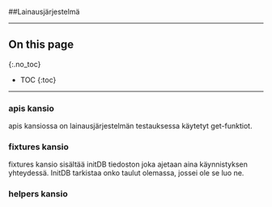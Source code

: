 ##Lainausjärjestelmä

----

## On this page
{:.no_toc}

- TOC
{:toc}

----

### apis kansio
apis kansiossa on lainausjärjestelmän testauksessa käytetyt get-funktiot.

### fixtures kansio
fixtures kansio sisältää initDB tiedoston joka ajetaan aina käynnistyksen yhteydessä. InitDB tarkistaa onko taulut olemassa, jossei ole se luo ne.

### helpers kansio